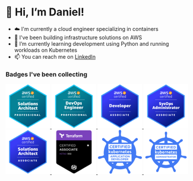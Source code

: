 # 👋 Hi, I’m Daniel!

- ☁️ I'm currently a cloud engineer specializing in containers
- 🔭 I've been building infrastructure solutions on AWS
- 🌱 I’m currently learning development using Python and running workloads on Kubernetes
- 📫 You can reach me on [LinkedIn](https://www.linkedin.com/in/danieltle/)

### Badges I've been collecting
<a href="https://www.credly.com/badges/5883ec2a-4046-4a5e-a0e3-714e63b4cb82/public_url">
  <img src="./images/AWS-SAP.png" alt="AWS Solutions Architect Professional" style="width:120px;height:120px;">
</a>

<a href="https://www.credly.com/badges/199dae5a-ea4c-4dfe-9c61-cc5e6c32235e/public_url">
  <img src="./images/AWS-DOP.png" alt="AWS DevOps Engineer Professional" style="width:120px;height:120px;">
</a>

<a href="https://www.credly.com/badges/d18d2033-e1c3-4907-939d-0a8d2e77daf8/public_url">
  <img src="./images/AWS-DA.png" alt="AWS Developer Associate" style="width:120px;height:120px;">
</a>

<a href="https://www.credly.com/badges/d71dbb71-0a12-42a3-ada0-ba321e5b6289/public_url">
  <img src="./images/AWS-SOA.png" alt="AWS SysOps Associate" style="width:120px;height:120px;">
</a>

<a href="https://www.credly.com/badges/53337219-d848-45b5-989d-1aabb9c5f369/public_url">
  <img img src="./images/AWS-SAA.png" alt="AWS Solutions Architect Associate" style="width:120px;height:120px;">
</a>

<a href="https://www.credly.com/badges/d195333a-096c-413a-aa6c-24a385283c4f/public_url">
  <img img src="./images/HCP-TFA.png" alt="AWS Solutions Architect Associate" style="width:120px;height:120px;">
</a>

<a href="https://www.credly.com/badges/e9e52733-9486-4d05-b9f6-bc16f28b012f/public_url">
  <img img src="./images/CKAD.png" alt="Certified Kubernetes Application Developer" style="width:120px;height:120px;">
</a>
<a href="https://www.credly.com/badges/cde2e9cb-5e11-4a2a-be72-1b602cb4aa6f/public_url">
  <img img src="./images/CKA.png" alt="Certified Kubernetes Administrator" style="width:120px;height:120px;">
</a>

